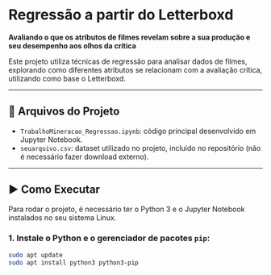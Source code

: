 # Regressão a partir do Letterboxd
**Avaliando o que os atributos de filmes revelam sobre a sua produção e seu desempenho aos olhos da crítica**

Este projeto utiliza técnicas de regressão para analisar dados de filmes, explorando como diferentes atributos se relacionam com a avaliação crítica, utilizando como base o Letterboxd.

---

## 📁 Arquivos do Projeto

- `TrabalhoMineracao_Regressao.ipynb`: código principal desenvolvido em Jupyter Notebook.
- `seuarquivo.csv`: dataset utilizado no projeto, incluído no repositório (não é necessário fazer download externo).

---

## ▶️ Como Executar

Para rodar o projeto, é necessário ter o Python 3 e o Jupyter Notebook instalados no seu sistema Linux.

### 1. Instale o Python e o gerenciador de pacotes `pip`:
```bash
sudo apt update
sudo apt install python3 python3-pip
